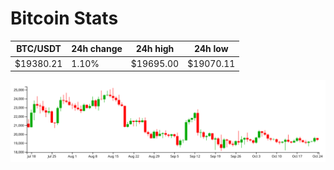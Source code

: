 # Bitcoin Stats

BTC/USDT|24h change|24h high|24h low|
|---|---|---|---|
|$19380.21|1.10%|$19695.00|$19070.11|

<img src="./chart.svg">

